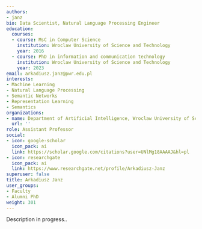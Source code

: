 ```yaml
---
authors:
- janz
bio: Data Scientist, Natural Language Processing Engineer
education:
  courses:
  - course: MsC in Computer Science
    institution: Wroclaw University of Science and Technology
    year: 2016
  - course: PhD in information and communication technology
    institution: Wroclaw University of Science and Technology
    year: 2023
email: arkadiusz.janz@pwr.edu.pl
interests:
- Machine Learning
- Natural Language Processing
- Semantic Networks
- Representation Learning
- Semantics
organizations:
- name: Department of Artificial Intelligence, Wroclaw University of Science and Technology
  url: ''
role: Assistant Professor
social:
- icon: google-scholar
  icon_pack: ai
  link: https://scholar.google.com/citations?user=UNlMg18AAAAJ&hl=pl
- icon: researchgate
  icon_pack: ai
  link: https://www.researchgate.net/profile/Arkadiusz-Janz
superuser: false
title: Arkadiusz Janz
user_groups:
- Faculty
- Alumni PhD
weight: 301
---
```


Description in progress..
